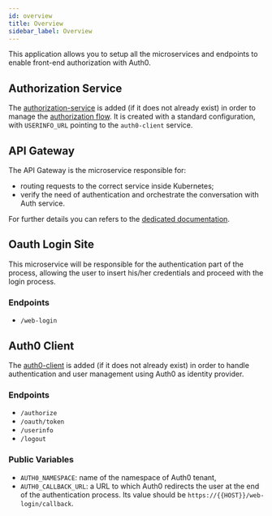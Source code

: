 ```yaml
---
id: overview
title: Overview
sidebar_label: Overview
---
```




This application allows you to setup all the microservices and endpoints to enable front-end authorization with Auth0.

## Authorization Service

The [authorization-service](/runtime_suite/authorization-service/10_overview.md) is added (if it does not already exist) in order to manage the [authorization flow](/console/project-configuration/authorization-flow.md). It is created with a standard configuration, with `USERINFO_URL` pointing to the `auth0-client` service.

## API Gateway

The API Gateway is the microservice responsible for:
- routing requests to the correct service inside Kubernetes;
- verify the need of authentication and orchestrate the conversation with Auth service.

For further details you can refers to the [dedicated documentation](/runtime_suite/api-gateway/10_overview.md).

## Oauth Login Site

This microservice will be responsible for the authentication part of the process, allowing the user to insert his/her credentials and proceed with the login process.

### Endpoints

- `/web-login`

## Auth0 Client

The [auth0-client](/runtime_suite/auth0-client/10_overview.md) is added (if it does not already exist) in order to handle authentication and user management using Auth0 as identity provider.

### Endpoints

- `/authorize`
- `/oauth/token`
- `/userinfo`
- `/logout`

### Public Variables

- `AUTH0_NAMESPACE`: name of the namespace of Auth0 tenant,
- `AUTH0_CALLBACK_URL`: a URL to which Auth0 redirects the user at the end of the authentication process. Its value should be `https://{{HOST}}/web-login/callback`.
